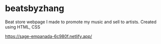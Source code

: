 # beatsbyzhang

Beat store webpage I made to promote my music and sell to artists. Created using HTML, CSS

https://sage-empanada-6c980f.netlify.app/
